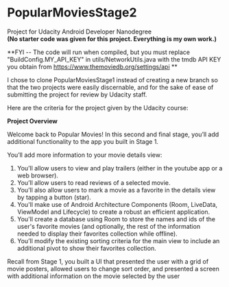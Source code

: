 # PopularMoviesStage2
Project for Udacity Android Developer Nanodegree  
**(No starter code was given for this project. Everything is my own work.)**

**FYI -- The code will run when compiled, but you must replace "BuildConfig.MY_API_KEY" in utils/NetworkUtils.java with the tmdb API KEY you obtain from https://www.themoviedb.org/settings/api **

I chose to clone PopularMoviesStage1 instead of creating a new branch so that the two projects were easily discernable, and for the sake of ease of submitting the project for review by Udacity staff.

Here are the criteria for the project given by the Udacity course:

**Project Overview**

Welcome back to Popular Movies! In this second and final stage, you’ll add additional functionality to the app you built in Stage 1.

You’ll add more information to your movie details view:

1. You’ll allow users to view and play trailers (either in the youtube app or a web browser).
2. You’ll allow users to read reviews of a selected movie.
3. You’ll also allow users to mark a movie as a favorite in the details view by tapping a button (star).
4. You'll make use of Android Architecture Components (Room, LiveData, ViewModel and Lifecycle) to create a robust an efficient application.
5. You'll create a database using Room to store the names and ids of the user's favorite movies (and optionally, the rest of the information needed to display their favorites collection while offline).
6. You’ll modify the existing sorting criteria for the main view to include an additional pivot to show their favorites collection.

Recall from Stage 1, you built a UI that presented the user with a grid of movie posters, allowed users to change sort order, and presented a screen with additional information on the movie selected by the user
